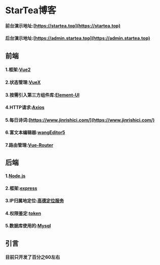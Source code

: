 # StarTea博客  
#### 前台演示地址:[https://startea.top](https://startea.top)  
#### 后台演示地址:[https://admin.startea.top](https://admin.startea.top)  
## 前端   
#### 1.框架:**[Vue2](https://cn.vuejs.org/)**  
#### 2.状态管理:**[VueX](https://vuex.vuejs.org/zh/)**  
#### 3.按需引入第三方组件库:**[Element-UI](https://element.eleme.cn/#/zh-CN)**   
#### 4.HTTP请求:**[Axios](https://www.axios-http.cn/)**   
#### 5.每日诗词:**[https://www.jinrishici.com/](https://www.jinrishici.com/)**   
#### 6.富文本编辑器:**[wangEditor5](https://www.wangeditor.com/)**    
#### 7.路由管理:**[Vue-Router](https://router.vuejs.org/zh/)**
## 后端   
#### 1.[Node.js](http://nodejs.cn/)    
#### 2.框架:**[express](http://expressjs.com/zh-cn/)**    
#### 3.IP归属地定位:**[高德定位服务](https://lbs.amap.com/)**    
#### 4.权限鉴定:**[token](https://www.npmjs.com/package/jsonwebtoken)**     
#### 5.数据库使用的:**[Mysql](https://www.mysql.com/)**     
## 引言
#### 目前只开发了百分之60左右
